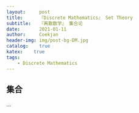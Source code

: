 ```yaml
---	
layout:     post	
title:      『Discrete Mathematics』 Set Theory	
subtitle:   『离散数学』 集合论    
date:       2021-01-11	   
author:     Coekjan 
header-img: img/post-bg-DM.jpg	
catalog:    true	
katex:    true    
tags:	
    - Discrete Mathematics  
---
```


## 集合

...